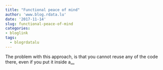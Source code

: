 ```yaml
---
title: "Functional peace of mind"
author: 'www.blog.rdata.lu'
date: '2017-11-14'
slug: functional-peace-of-mind
categories:
- bloglink
tags:
  - blogrdatalu
---
```


The problem with this approach, is that you cannot reuse any of the code there, even if you put it inside a[... <i class="fas fa-external-link-alt"></i>](http://www.blog.rdata.lu/post/2017-11-14-functional-peace-of-mind/)

